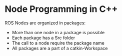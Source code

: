 # Node Programming in C++
ROS Nodes are organized in packages:
* More than one node in a package is possible
* Each package has a Src folder
* The call to a node require the package name
* All packages are a part of a catkin-Workspace
